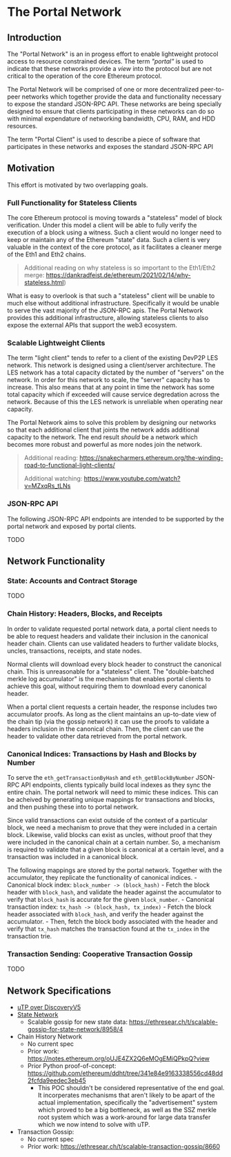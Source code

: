 # The Portal Network

## Introduction

The "Portal Network" is an in progess effort to enable lightweight protocol access to resource constrained devices.  The term *"portal"* is used to indicate that these networks provide a *view* into the protocol but are not critical to the operation of the core Ethereum protocol.


The Portal Network will be comprised of one or more decentralized peer-to-peer networks which together provide the data and functionality necessary to expose the standard JSON-RPC API.  These networks are being specially designed to ensure that clients participating in these networks can do so with minimal expendature of networking bandwidth, CPU, RAM, and HDD resources.

The term "Portal Client" is used to describe a piece of software that participates in these networks and exposes the standard JSON-RPC API

## Motivation

This effort is motivated by two overlapping goals.

### Full Functionality for Stateless Clients

The core Ethereum protocol is moving towards a "stateless" model of block verification.  Under this model a client will be able to fully verify the execution of a block using a witness.  Such a client would no longer need to keep or maintain any of the Ethereum "state" data.  Such a client is very valuable in the context of the core protocol, as it facilitates a cleaner merge of the Eth1 and Eth2 chains.  

> Additional reading on why stateless is so important to the Eth1/Eth2 merge: https://dankradfeist.de/ethereum/2021/02/14/why-stateless.html)

What is easy to overlook is that such a "stateless" client will be unable to much else without additional infrastructure.  Specifically it would be unable to serve the vast majority of the JSON-RPC apis.  The Portal Network provides this additional infrastructure, allowing stateless clients to also expose the external APIs that support the web3 ecosystem.


### Scalable Lightweight Clients

The term "light client" tends to refer to a client of the existing DevP2P LES network.  This network is designed using a client/server architecture.  The LES network has a total capacity dictated by the number of "servers" on the network.  In order for this network to scale, the "server" capacity has to increase.  This also means that at any point in time the network has some total capacity which if exceeded will cause service degredation across the network.  Because of this the LES network is unreliable when operating near capacity.

The Portal Network aims to solve this problem by designing our networks so that each additional client that joints the network adds additional capacity to the network.  The end result *should* be a network which becomes more robust and powerful as more nodes join the network.

> Additional reading: https://snakecharmers.ethereum.org/the-winding-road-to-functional-light-clients/
> 
> Additional watching: https://www.youtube.com/watch?v=MZxqRs_tLNs


### JSON-RPC API

The following JSON-RPC API endpoints are intended to be supported by the portal network and exposed by portal clients.

TODO

## Network Functionality

### State: Accounts and Contract Storage

TODO

### Chain History: Headers, Blocks, and Receipts

In order to validate requested portal network data, a portal client needs to be able to request headers and validate their inclusion in the canonical header chain. Clients can use validated headers to further validate blocks, uncles, transactions, receipts, and state nodes.

Normal clients will download every block header to construct the canonical chain. This is unreasonable for a "stateless" client. The "double-batched merkle log accumulator" is the mechanism that enables portal clients to achieve this goal, without requiring them to download every canonical header.

When a portal client requests a certain header, the response includes two accumulator proofs. As long as the client maintains an up-to-date view of the chain tip (via the gossip network) it can use the proofs to validate a headers inclusion in the canonical chain. Then, the client can use the header to validate other data retrieved from the portal network.

### Canonical Indices: Transactions by Hash and Blocks by Number

To serve the `eth_getTransactionByHash` and `eth_getBlockByNumber` JSON-RPC API endpoints, clients typically build local indexes as they sync the entire chain. The portal network will need to mimic these indices. This can be acheived by generating unique mappings for transactions and blocks, and then pushing these into to portal network.

Since valid transactions can exist outside of the context of a particular block, we need a mechanism to prove that they were included in a certain block. Likewise, valid blocks can exist as uncles, without proof that they were included in the canonical chain at a certain number. So, a mechanism is required to validate that a given block is canonical at a certain level, and a transaction was included in a canonical block.

The following mappings are stored by the portal network. Together with the accumulator, they replicate the functionality of canonical indices.
	- Canonical block index: `block_number -> (block_hash)`
		- Fetch the block header with `block_hash`, and validate the header against the accumulator to verify that `block_hash` is accurate for the given `block_number`.
	- Canonical transaction index: `tx_hash -> (block_hash, tx_index)`
		- Fetch the block header associated with `block_hash`, and verify the header against the accumulator.
		- Then, fetch the block body associated with the header and verify that `tx_hash` matches the transaction found at the `tx_index` in the transaction trie.


### Transaction Sending: Cooperative Transaction Gossip

TODO


## Network Specifications

- [uTP over DiscoveryV5](./discv5-utp.md)
- [State Network](./state-network.md)
    - Scalable gossip for new state data: https://ethresear.ch/t/scalable-gossip-for-state-network/8958/4
- Chain History Network
    - No current spec
    - Prior work: https://notes.ethereum.org/oUJE4ZX2Q6eMOgEMiQPkpQ?view
    - Prior Python proof-of-concept: https://github.com/ethereum/ddht/tree/341e84e9163338556cd48dd2fcfda9eedec3eb45
        - This POC shouldn't be considered representative of the end goal.  It incorperates mechanisms that aren't likely to be apart of the actual implementation, specifically the "advertisement" system which proved to be a big bottleneck, as well as the SSZ merkle root system which was a work-around for large data transfer which we now intend to solve with uTP.
- Transaction Gossip:
    - No current spec
    - Prior work: https://ethresear.ch/t/scalable-transaction-gossip/8660
